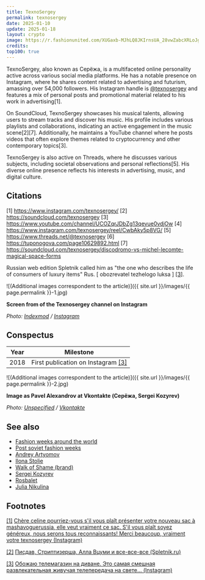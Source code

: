 ```yaml
---
title: TexnoSergey
permalink: texnosergey
date: 2025-01-10
update: 2025-01-18
layout: crypto
image: https://r.fashionunited.com/XUGaxb-MJhLQ8JKIrnsUA_28vwZabcXRLoJgireN5N8/resize:fit:1200:630:0/gravity:ce/quality:70/aHR0cHM6Ly9zdGF0aWMuZmFzaGlvbnVuaXRlZC5jb20vMjAyMDAxL1RleG5vc2VyZ2V5LTEuanBn.jpeg
credits:
top100: true
---
```


TexnoSergey, also known as Серёжа, is a multifaceted online personality active across various social media platforms. He has a notable presence on Instagram, where he shares content related to advertising and futurism, amassing over 54,000 followers. His Instagram handle is [@texnosergey](https://www.instagram.com/texnosergey/) and features a mix of personal posts and promotional material related to his work in advertising[1].

On SoundCloud, TexnoSergey showcases his musical talents, allowing users to stream tracks and discover his music. His profile includes various playlists and collaborations, indicating an active engagement in the music scene[2][7]. Additionally, he maintains a YouTube channel where he posts videos that often explore themes related to cryptocurrency and other contemporary topics[3].

TexnoSergey is also active on Threads, where he discusses various subjects, including societal observations and personal reflections[5]. His diverse online presence reflects his interests in advertising, music, and digital culture.

## Citations

[1] https://www.instagram.com/texnosergey/
[2] https://soundcloud.com/texnosergey
[3] https://www.youtube.com/channel/UCOZqrJDbZg13qevue0vdjOw
[4] https://www.instagram.com/texnosergey/reel/CwbAky5p8VG/
[5] https://www.threads.net/@texnosergey
[6] https://tuponogova.com/page10629892.html
[7] https://soundcloud.com/texnosergey/discodromo-vs-michel-lecomte-magical-space-forms

Russian web edition Spletnik called him as "the one who describes the life of consumers of luxury items" Rus. [ obozrevatel tezhelogo luksa ] <span id="a3">[\[3\]](#f3)</span>.

![(Additional images correspondent to the article)]({{ site.url }}/images/{{ page.permalink }}-1.jpg)

**Screen from of the Texnosergey channel on Instagram**

*Photo: [Indexmod](index) / [Instagram](index)*

## Сonspectus

|Year|Milestone|
|-|-|
|2018|First publication on Instagram <span id="a3">[\[3\]](#f3)</span>|

![(Additional images correspondent to the article)]({{ site.url }}/images/{{ page.permalink }}-2.jpg)

**Image as Pavel Alexandrov at Vkontakte (Серёжа, Sergei Kozyrev)**

*Photo: [Unspecified](index) / [Vkontakte](https://vk.com/id478344533)*

## See also

+ [Fashion weeks around the world](fashion-weeks-around-the-world)
+ [Post soviet fashion weeks](post-soviet-fashion-weeks)
+ [Andrey Artyomov](artyomov-andrey)
+ [Ilona Stolie](Stolie-Ilona)
+ [Walk of Shame (brand)](walk-of-shame-brand)
+ [Sergei Kozyrev](kozyrev-sergei)
+ [Rosbalet](rosbalet)
+ [Julia Nikulina](nikulina-julia)


## Footnotes

[[1]](#a1) <span id="f1"></span> [Chère celine pourriez-vous s'il vous plaît présenter votre nouveau sac à mashavoguerussia, elle veut vraiment ce sac. S'il vous plaît soyez généreux, nous serons tous reconnaissants! Merci beaucoup, vraiment votre texnosergey (Instagram)](https://www.instagram.com/p/Bv5arGlHOYa/)

[[2]](#a2) <span id="f2"></span> [Писдав, Стриптизерша, Алла Вцуми и все-все-все (Spletnik.ru)](http://www.spletnik.ru/blogs/pro_zvezd/170510_pisdav-striptizersha-alla-vtcumi-i-vse-vse-vse)

[[3]](#a3) <span id="f2"></span> [Обожаю телемагазин на диване. Это самая смешная развлекательная живучая телепередача на свете... (Instagram)](https://www.instagram.com/p/BrBRBB3BSeJ/)
